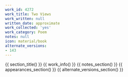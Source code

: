 ```yaml
---
work_id: 4272
work_title: Two Views
work_written: null
written_date: approximate
work_collected: 'yes'
work_category: Poem
notes: null
icon: material/book
alternate_versions:
- 143
---
```


{{ section_title() }}
{{ work_info() }}
{{ notes_section() }}
{{ appearances_section() }}
{{ alternate_versions_section() }}